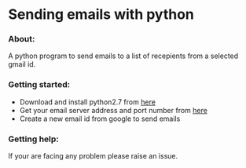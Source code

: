 # Sending emails with python

### About:
A python program to send emails to a list of recepients from a selected gmail id.


### Getting started:
- Download and install python2.7 from [here](https://www.python.org/downloads/)
- Get your email server address and port number
from [here](https://support.google.com/mail/answer/7126229?hl=en)
- Create a new email id from google to send emails

### Getting help:
If your are facing any problem please raise an issue. 
